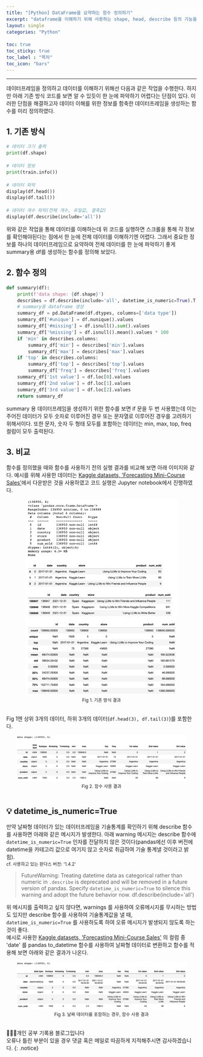 ```yaml
---
title: "[Python] DataFrame을 요약하는 함수 정의하기"
excerpt: "dataframe을 이해하기 위해 사용하는 shape, head, describe 등의 기능을 한 번에 출력할 수 있는 함수를 정의한다."
layout: single
categories: "Python"

toc: true
toc_sticky: true
toc_label : "목차"
toc_icon: "bars"
---
```


***

데이터프레임을 정의하고 데이터를 이해하기 위해선 다음과 같은 작업을 수행한다. 하지만 아래 기존 방식 코드를 보면 알 수 있듯이 한 눈에 파악하기 어렵다는 단점이 있다. 이러한 단점을 해결하고자 데이터 이해를 위한 정보를 함축한 데이터프레임을 생성하는 함수를 미리 정의하였다.

## 1. 기존 방식
```python
# 데이터 크기 출력
print(df.shape)

# 데이터 정보
print(train.info())

# 데이터 파악
display(df.head())
display(df.tail())

# 데이터 개수 파악(전체 개수, 유일값, 결측값)
display(df.describe(include='all'))
```

위와 같은 작업을 통해 데이터를 이해하는데 위 코드를 실행하면 스크롤을 통해 각 정보를 확인해야된다는 점에서 한 눈에 전체 데이터를 이해하기엔 어렵다. 그래서 중요한 정보를 하나의 데이터프레임으로 요약하여 전체 데이터를 한 눈에 파악하기 좋게 summary용 df를 생성하는 함수를 정의해 보았다.

## 2. 함수 정의
```python
def summary(df):
    print(f'data shape: {df.shape}')
    describes = df.describe(include='all', datetime_is_numeric=True).T
    # summary용 dataframe 생성
    summary_df = pd.DataFrame(df.dtypes, columns=['data type'])
    summary_df['#unique'] = df.nunique().values
    summary_df['#missing'] = df.isnull().sum().values
    summary_df['%missing'] = df.isnull().mean().values * 100
    if 'min' in describes.columns:
        summary_df['min'] = describes['min'].values
        summary_df['max'] = describes['max'].values
    if 'top' in describes.columns:
        summary_df['top'] = describes['top'].values
        summary_df['freq'] = describes['freq'].values
    summary_df['1st value'] = df.loc[0].values
    summary_df['2nd value'] = df.loc[1].values
    summary_df['3rd value'] = df.loc[2].values
    return summary_df
```

summary 용 데이터프레임을 생성하기 위한 함수를 보면 if 문을 두 번 사용했는데 이는 주어진 데이터가 모두 숫자로 이루어진 경우 또는 문자열로 이루어진 경우를 고려하기 위해서이다. 또한 문자, 숫자 두 형태 모두를 포함하는 데이터는 min, max, top, freq 컬럼이 모두 출력된다.

## 3. 비교
함수를 정의했을 때와 함수를 사용하기 전의 실행 결과를 비교해 보면 아래 이미지와 같다. 예시를 위해 사용한 데이터는 [Kaggle datasets, 'Forecasting Mini-Course Sales'](https://www.kaggle.com/competitions/playground-series-s3e19)에서 다운받은 것을 사용하였고 코드 실행은 Jupyter notebook에서 진행하였다. 

<div style="text-align : center;">
<img src="/assets/images/python/python_14_1.png" width="80%">
</div>
<center><small>Fig 1. 기존 방식 결과</small></center>

<br>

Fig 1엔 상위 3개의 데이터, 하위 3개의 데이터(```df.head(3), df.tail(3)```)를 포함한다.

<div style="text-align : center;">
<img src="/assets/images/python/python_14_2.png" width="90%">
</div>
<center><small>Fig 2. 함수 사용 결과</small></center>

<br>


## 💡 datetime_is_numeric=True 
만약 날짜형 데이터가 있는 데이터프레임을 기술통계를 확인하기 위해 describe 함수를 사용하면 아래와 같은 메시지가 발생한다. 아래 warning 메시지는 describe 함수에 ```datetime_is_numeric=True``` 인자를 전달하지 않은 것이다(pandas에선 이후 버전에 datetime을 카테고리 값으로 여기지 않고 숫자로 취급하여 기술 통계낼 것이라고 밝힘).<br>
<small>cf. 사용하고 있는 판다스 버전: '1.4.2'</small>

> FutureWarning: Treating datetime data as categorical rather than numeric in `.describe` is deprecated and will be removed in a future version of pandas. Specify `datetime_is_numeric=True` to silence this warning and adopt the future behavior now.
  df.describe(include='all')

위 메시지를 출력하고 싶지 않다면, warnings 를 사용하여 오류메시지를 무시하는 방법도 있지만 describe 함수를 사용하여 기술통계값을 낼 때, ```datetime_is_numeric=True``` 를 사용하도록 하여 오류 메시지가 발생되지 않도록 하는 것이 좋다.<br>
예시로 사용한 [Kaggle datasets, 'Forecasting Mini-Course Sales'](https://www.kaggle.com/competitions/playground-series-s3e19) 의 컬럼 중 'date' 를 pandas to_datetime 함수를 사용하여 날짜형 데이터로 변환하고 함수를 적용해 보면 아래와 같은 결과가 나온다.

<div style="text-align : center;">
<img src="/assets/images/python/python_14_3.png" width="90%">
</div>
<center><small>Fig 3. 날짜 데이터를 포함하는 경우, 함수 사용 결과</small></center>

<br>

👩🏻‍💻개인 공부 기록용 블로그입니다
<br>오류나 틀린 부분이 있을 경우 댓글 혹은 메일로 따끔하게 지적해주시면 감사하겠습니다.
{: .notice}